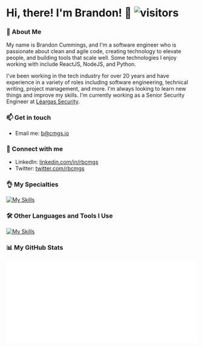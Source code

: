 # Hi, there! I'm Brandon! :wave: ![visitors](https://visitor-badge.laobi.icu/badge?page_id=rbcmgs_visitor_badge_simple&left_color=royalblue&right_color=black)

### :memo: About Me

My name is Brandon Cummings, and I'm a software engineer who is passionate about clean and agile code, creating technology to elevate people, and building tools that scale well. Some technologies I enjoy working with include ReactJS, NodeJS, and Python.

I've been working in the tech industry for over 20 years and have experience in a variety of roles including software engineering, technical writing, project management, and more. I'm always looking to learn new things and improve my skills. I'm currently working as a Senior Security Engineer at [Léargas Security](https://www.leargassecurity.com/).

### :mailbox: Get in touch

- Email me: [b@cmgs.io](mailto:b@cmgs.io)

### :handshake: Connect with me

- LinkedIn: [linkedin.com/in/rbcmgs](https://www.linkedin.com/in/rbcmgs)
- Twitter: [twitter.com/rbcmgs](https://twitter.com/rbcmgs)

### :ok_hand: My Specialties

[![My Skills](https://skillicons.dev/icons?i=babel,bash,bootstrap,cloudflare,docker,elasticsearch,express,git,graphql,js,jest,materialui,mongodb,nginx,nodejs,npm,postgres,postman,py,pycharm,pytorch,react,sass,solidity,ts,vscode,webpack,windows,wordpress,yarn)](https://skillicons.dev)

### :hammer_and_wrench: Other Languages and Tools I Use

[![My Skills](https://skillicons.dev/icons?i=ae,ai,ps,pr,alpinejs,angular,ansible,apollo,apple,arch,aws,azure,bsd,c,cs,cpp,cmake,codepen,css,debian,discord,dotnet,fastapi,figma,firebase,gcp,github,githubactions,gitlab,gulp,heroku,html,htmx,ipfs,jquery,kafka,kali,kubernetes,less,linux,lua,md,mint,mysql,perl,php,powershell,r,redhat,redis,redux,regex,sqlite,styledcomponents,sublime,sequelize,svg,tailwind,tensorflow,ubuntu,unity,unreal,vercel,vim,visualstudio,vue)](https://skillicons.dev)

### :bar_chart: My GitHub Stats

![if you see this, it means my metrics are not working](https://raw.githubusercontent.com/rbcmgs/rbcmgs/refs/heads/main/github-metrics.svg)
